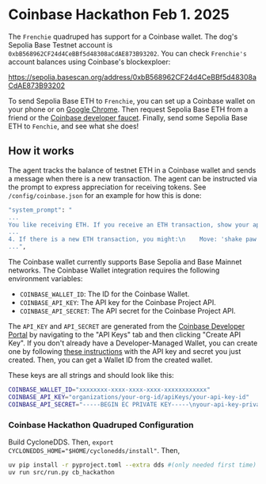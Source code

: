 # Coinbase Hackathon Feb 1. 2025

The `Frenchie` quadruped has support for a Coinbase wallet. The dog's Sepolia Base Testnet account is `0xbB568962CF24d4CeBBf5d48308aCdAE873B93202`. You can check `Frenchie's` account balances using Coinbase's blockexploer:

https://sepolia.basescan.org/address/0xbB568962CF24d4CeBBf5d48308aCdAE873B93202

To send Sepolia Base ETH to `Frenchie`, you can set up a Coinbase wallet on your phone or on [Google Chrome](https://chromewebstore.google.com/detail/coinbase-wallet-extension/hnfanknocfeofbddgcijnmhnfnkdnaad?pli=1). Then request Sepolia Base ETH from a friend or the [Coinbase developer faucet](https://docs.base.org/docs/tools/network-faucets/). Finally, send some Sepolia Base ETH to `Fenchie`, and see what she does!

## How it works

The agent tracks the balance of testnet ETH in a Coinbase wallet and sends a message when there is a new transaction. The agent can be instructed via the prompt to express appreciation for receiving tokens. See `/config/coinbase.json` for an example for how this is done:

```bash
"system_prompt": "
...
You like receiving ETH. If you receive an ETH transaction, show your appreciation though actions and speech.
...
4. If there is a new ETH transaction, you might:\n    Move: 'shake paw'\n    Speak: {{'sentence': 'Thank you I really appreciate the ETH you just sent.'}}\n    Face: 'smile'\n\n
...",
```

The Coinbase wallet currently supports Base Sepolia and Base Mainnet networks. The Coinbase Wallet integration requires the following environment variables:

- `COINBASE_WALLET_ID`: The ID for the Coinbase Wallet.
- `COINBASE_API_KEY`: The API key for the Coinbase Project API.
- `COINBASE_API_SECRET`: The API secret for the Coinbase Project API.

The `API_KEY` and `API_SECRET` are generated from the [Coinbase Developer Portal](https://portal.cdp.coinbase.com) by navigating to the "API Keys" tab and then clicking "Create API Key". If you don't already have a Developer-Managed Wallet, you can create one by following [these instructions](https://docs.cdp.coinbase.com/mpc-wallet/docs/quickstart#creating-a-wallet) with the API key and secret you just created. Then, you can get a Wallet ID from the created wallet.

These keys are all strings and should look like this:
```bash
COINBASE_WALLET_ID="xxxxxxxx-xxxx-xxxx-xxxx-xxxxxxxxxxxx"
COINBASE_API_KEY="organizations/your-org-id/apiKeys/your-api-key-id"
COINBASE_API_SECRET="-----BEGIN EC PRIVATE KEY-----\nyour-api-key-private-key\n-----END EC PRIVATE KEY-----\n"
```

### Coinbase Hackathon Quadruped Configuration

Build CycloneDDS. Then, `export CYCLONEDDS_HOME="$HOME/cyclonedds/install"`. Then,

```bash
uv pip install -r pyproject.toml --extra dds #(only needed first time)
uv run src/run.py cb_hackathon
```
